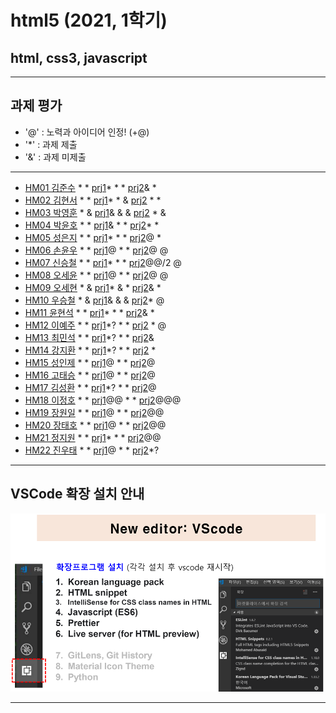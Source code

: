 # html5 (2021, 1학기)
## html, css3, javascript
---
## 과제 평가
- '@' : 노력과 아이디어 인정! (+@)
- '*' : 과제 제출 
- '&' : 과제 미제출 
***
- [HM01	김준수](https://github.com/96wnstn/HM01) * * [prj1](http://chaos.inje.ac.kr:3030/hm/project/hm01/hm01_rpt01.html)* * * [prj2](http://chaos.inje.ac.kr:3030/hm/project2/hm01/hm01_rpt02.html)& *
- [HM02	김현서](https://github.com/HyunSeo0928/hm02) * * [prj1](http://chaos.inje.ac.kr:3030/hm/project/hm02/hm02_rpt01.html)* * & [prj2](http://chaos.inje.ac.kr:3030/hm/project2/hm02/hm02_rpt02.html) * *
- [HM03	박영훈](https://github.com/hunypark/hm03) * & [prj1](http://chaos.inje.ac.kr:3030/hm/project/hm03/hm03_rpt03.html)& & & [prj2](http://chaos.inje.ac.kr:3030/hm/project2/hm03/hm03_rpt02.html) * &
- [HM04	박윤호](https://github.com/yoonho0624/hm04) * * [prj1](http://chaos.inje.ac.kr:3030/hm/project/hm04/hm04_rpt01.html)& * * [prj2](http://chaos.inje.ac.kr:3030/hm/project2/hm04/hm04_rpt02.html)* *
- [HM05	성은지](https://github.com/eun-jiii/HM05) * * [prj1](http://chaos.inje.ac.kr:3030/hm/project/hm05/hm05_rpt01.html)* * * [prj2](http://chaos.inje.ac.kr:3030/hm/project2/hm05/hm05_rpt02.html)@ *
- [HM06	손윤우](https://github.com/yunuu/hm06) * * [prj1](http://chaos.inje.ac.kr:3030/hm/project/hm06/hm06_rpt01.html)@ * * [prj2](http://chaos.inje.ac.kr:3030/hm/project2/hm06/hm06_rpt02.html)@ @
- [HM07	신승철](https://github.com/kdkh96/hm07x) * * [prj1](http://chaos.inje.ac.kr:3030/hm/project/hm07/hm07_rpt01.html)* * * [prj2](http://chaos.inje.ac.kr:3030/hm/project2/hm07/index.html)@@/2 @
- [HM08	오세윤](https://github.com/chilledlife/HM08) * * [prj1](http://chaos.inje.ac.kr:3030/hm/project/hm08/hm08_rpt01.html)@ * * [prj2](http://chaos.inje.ac.kr:3030/hm/project2/hm08/hm08_rpt02.html)@ @
- [HM09	오세현](https://github.com/Ohsaehyeon/HM09) * & [prj1](http://chaos.inje.ac.kr:3030/hm/project/hm09/hm09_rpt01.html)* & * [prj2](http://chaos.inje.ac.kr:3030/hm/project2/hm09/hm09_rpt02.html)& *
- [HM10	우승철](https://github.com/woo-seung-cheol/HM10) * & [prj1](http://chaos.inje.ac.kr:3030/hm/project/hm10/hm10_rpt01.html)& & & [prj2](http://chaos.inje.ac.kr:3030/hm/project2/hm10/hm10_rpt02.html)* @
- [HM11	윤현석](https://github.com/yhs11116/HM11) * * [prj1](http://chaos.inje.ac.kr:3030/hm/project/hm11/hm11_rpt01.html)* * * [prj2](http://chaos.inje.ac.kr:3030/hm/project2/hm11/hm11_rpt02.html)& *
- [HM12	이예주](https://github.com/JJangyeJJangju/hm12) * * [prj1](http://chaos.inje.ac.kr:3030/hm/project/hm12/hm12_rpt01.html)*? * * [prj2](http://chaos.inje.ac.kr:3030/hm/project2/hm12/hm12_rpt02.html) * @
- [HM13	최민석](https://github.com/cmsinje/-hm13) * * [prj1](http://chaos.inje.ac.kr:3030/hm/project/hm13/hm13_rpt01.html)*? * * [prj2](http://chaos.inje.ac.kr:3030/hm/project2/hm13/hm13_rpt02.html)&
- [HM14	강지환](https://github.com/qkqh9635/hm14) * * [prj1](http://chaos.inje.ac.kr:3030/hm/project/hm14/hm14_rpt01.html)*? * * [prj2](http://chaos.inje.ac.kr:3030/hm/project2/hm14/hm14_rpt02.html) *
- [HM15	성인제](https://github.com/nsa32300/hm15) * * [prj1](http://chaos.inje.ac.kr:3030/hm/project/hm15/hm15_rpt01.html)@ * * [prj2](http://chaos.inje.ac.kr:3030/hm/project2/hm15/hm15_rpt02.html)@
- [HM16	고태승](https://github.com/xotmddlsp2/HM16-) * * [prj1](http://chaos.inje.ac.kr:3030/hm/project/hm16/hm16_rpt01.html)@ * * [prj2](http://chaos.inje.ac.kr:3030/hm/project2/hm16/hm16_rpt02.html)@
- [HM17	김성환](https://github.com/Seong-Hwan99/HM17) * * [prj1](http://chaos.inje.ac.kr:3030/hm/project/hm17/hm17_rpt01.html)*? * * [prj2](http://chaos.inje.ac.kr:3030/hm/project2/hm17/hm17_rpt02.html)@
- [HM18	이정호](https://github.com/LOLMGs/HM18) * * [prj1](http://chaos.inje.ac.kr:3030/hm/project/hm18/hm18_rpt01.html)@@ * * [prj2](http://chaos.inje.ac.kr:3030/hm/project2/hm18/hm18_rpt02.html)@@@
- [HM19	장원일](https://github.com/jangeleven/HM19) * * [prj1](http://chaos.inje.ac.kr:3030/hm/project/hm19/hm19_rpt01.html)@ * * [prj2](http://chaos.inje.ac.kr:3030/hm/project2/hm19/hm19_rpt02.html)@@
- [HM20	장태호](https://github.com/HINEET/hm20) * * [prj1](http://chaos.inje.ac.kr:3030/hm/project/hm20/hm20_rpt01.html)@ * * [prj2](http://chaos.inje.ac.kr:3030/hm/project2/hm20/hm20_rpt02.html)@@
- [HM21	정지원](https://github.com/lalalalalra/hm21) * * [prj1](http://chaos.inje.ac.kr:3030/hm/project/hm21/hm21_rpt01.html)* * * [prj2](http://chaos.inje.ac.kr:3030/hm/project2/hm21/hm21_rpt02.html)@@
- [HM22	진우태](https://github.com/Wjkdj/HM22) * * [prj1](http://chaos.inje.ac.kr:3030/hm/project/hm22/hm22_rpt01.html)@ * * [prj2](http://chaos.inje.ac.kr:3030/hm/project2/hm22/hm22_rpt02.html)*?
***
## VSCode 확장 설치 안내 

![VSCode 확장 설치 안내](https://github.com/Redwoods/html5/blob/master/vscode_extensions.png)
***
